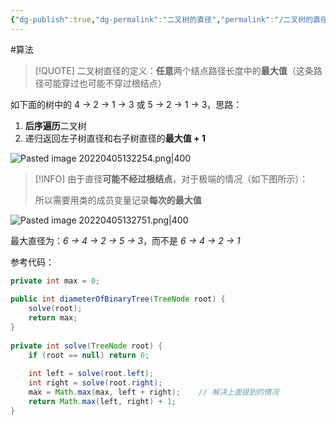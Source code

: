 ```yaml
---
{"dg-publish":true,"dg-permalink":"二叉树的直径","permalink":"/二叉树的直径/","title":"二叉树的直径","tags":["树","二叉树"]}
---
```



#算法 

> [!QUOTE] 
> 二叉树直径的定义：**任意**两个结点路径长度中的**最大值**（这条路径可能穿过也可能不穿过根结点）

如下面的树中的 4 -> 2 -> 1 -> 3 或 5 -> 2 -> 1 -> 3，思路：
1. **后序遍历**二叉树
2. 递归返回左子树直径和右子树直径的**最大值 + 1**

![Pasted image 20220405132254.png|400](/img/user/attachments/images/Pasted%20image%2020220405132254.png)

> [!INFO] 
> 由于直径**可能不经过根结点**，对于极端的情况（如下图所示）：
> 
> 所以需要用类的成员变量记录**每次的最大值**

![Pasted image 20220405132751.png|400](/img/user/attachments/images/Pasted%20image%2020220405132751.png)

最大直径为：*6 -> 4 -> 2 -> 5 -> 3*，而不是 *6 -> 4 -> 2 -> 1*

参考代码：

```java
private int max = 0;  
  
public int diameterOfBinaryTree(TreeNode root) {  
    solve(root);  
    return max;  
}  
  
private int solve(TreeNode root) {  
    if (root == null) return 0;  
  
    int left = solve(root.left);  
    int right = solve(root.right);  
    max = Math.max(max, left + right);    // 解决上面提到的情况
    return Math.max(left, right) + 1;  
}
```